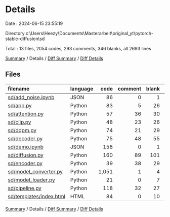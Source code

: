 # Details

Date : 2024-06-15 23:55:19

Directory c:\\Users\\Heezy\\Documents\\Masterarbeit\\original_yt\\pytorch-stable-diffusion\\sd

Total : 13 files,  2054 codes, 293 comments, 346 blanks, all 2693 lines

[Summary](results.md) / Details / [Diff Summary](diff.md) / [Diff Details](diff-details.md)

## Files
| filename | language | code | comment | blank | total |
| :--- | :--- | ---: | ---: | ---: | ---: |
| [sd/add_noise.ipynb](/sd/add_noise.ipynb) | JSON | 86 | 0 | 1 | 87 |
| [sd/app.py](/sd/app.py) | Python | 83 | 5 | 26 | 114 |
| [sd/attention.py](/sd/attention.py) | Python | 57 | 36 | 30 | 123 |
| [sd/clip.py](/sd/clip.py) | Python | 48 | 23 | 26 | 97 |
| [sd/ddpm.py](/sd/ddpm.py) | Python | 74 | 21 | 29 | 124 |
| [sd/decoder.py](/sd/decoder.py) | Python | 75 | 48 | 55 | 178 |
| [sd/demo.ipynb](/sd/demo.ipynb) | JSON | 158 | 0 | 1 | 159 |
| [sd/diffusion.py](/sd/diffusion.py) | Python | 160 | 89 | 101 | 350 |
| [sd/encoder.py](/sd/encoder.py) | Python | 39 | 38 | 29 | 106 |
| [sd/model_converter.py](/sd/model_converter.py) | Python | 1,051 | 1 | 4 | 1,056 |
| [sd/model_loader.py](/sd/model_loader.py) | Python | 21 | 0 | 7 | 28 |
| [sd/pipeline.py](/sd/pipeline.py) | Python | 118 | 32 | 27 | 177 |
| [sd/templates/index.html](/sd/templates/index.html) | HTML | 84 | 0 | 10 | 94 |

[Summary](results.md) / Details / [Diff Summary](diff.md) / [Diff Details](diff-details.md)
